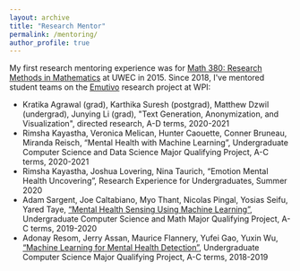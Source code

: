```yaml
---
layout: archive
title: "Research Mentor"
permalink: /mentoring/
author_profile: true
---
```


My first research mentoring experience was for [Math 380: Research Methods in Mathematics](https://minds.wisconsin.edu/bitstream/handle/1793/75501/Brushaber2Spr16.pdf?sequence=1&isAllowed=y) at UWEC in 2015. Since 2018, I've mentored student teams on the [Emutivo](https://emutivo.wpi.edu/) research project at WPI: 
* Kratika Agrawal (grad), Karthika Suresh (postgrad), Matthew Dzwil (undergrad), Junying Li (grad), "Text Generation, Anonymization, and Visualization", directed research, A-D terms, 2020-2021
* Rimsha Kayastha, Veronica Melican, Hunter Caouette, Conner Bruneau, Miranda Reisch, “Mental Health with Machine Learning”, Undergraduate Computer Science and Data Science Major Qualifying Project, A-C terms, 2020-2021
* Rimsha Kayastha, Joshua Lovering, Nina Taurich, “Emotion Mental Health Uncovering”, Research Experience for Undergraduates, Summer 2020
* Adam Sargent, Joe Caltabiano, Myo Thant, Nicolas Pingal, Yosias Seifu, Yared Taye, [“Mental Health Sensing Using Machine Learning”](https://digital.wpi.edu/concern/student_works/x059c994q?locale=en), Undergraduate Computer Science and Math Major Qualifying Project, A-C terms, 2019-2020
* Adonay Resom, Jerry Assan, Maurice Flannery, Yufei Gao, Yuxin Wu, [“Machine Learning for Mental Health Detection”](https://digital.wpi.edu/concern/student_works/9306t094r?locale=en), Undergraduate Computer Science Major Qualifying Project, A-C terms, 2018-2019




